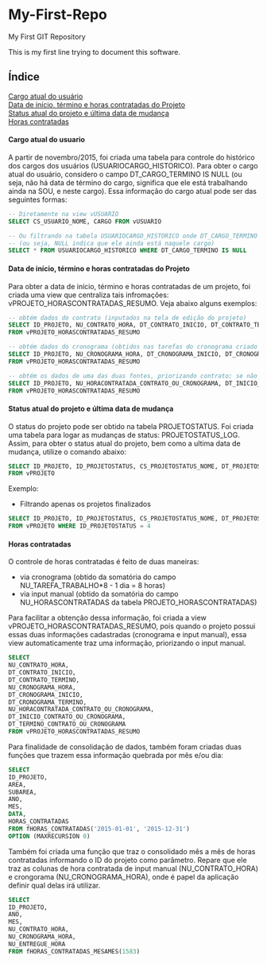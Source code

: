 # My-First-Repo
My First GIT Repository

This is my first line trying to document this software.

## Índice

[Cargo atual do usuário](https://github.com/pradella/My-First-Repo#cargo-atual-do-usuario)  
[Data de início, término e horas contratadas do Projeto](https://github.com/pradella/My-First-Repo#data-de-início-término-e-horas-contratadas-do-projeto)  
[Status atual do projeto e última data de mudança](https://github.com/pradella/My-First-Repo#status-atual-do-projeto-e-última-data-de-mudança)  
[Horas contratadas](https://github.com/pradella/My-First-Repo/#horas-contratadas)  

#### Cargo atual do usuario

A partir de novembro/2015, foi criada uma tabela para controle do histórico dos cargos dos usuários (USUARIOCARGO_HISTORICO). Para obter o cargo atual do usuário, considero o campo DT_CARGO_TERMINO IS NULL (ou seja, não há data de término do cargo, significa que ele está trabalhando ainda na SOU, e neste cargo). Essa informação do cargo atual pode ser das seguintes formas:

```sql
-- Diretamente na view vUSUARIO
SELECT CS_USUARIO_NOME, CARGO FROM vUSUARIO
```

```sql
-- Ou filtrando na tabela USUARIOCARGO_HISTORICO onde DT_CARGO_TERMINO IS NULL
-- (ou seja, NULL indica que ele ainda está naquele cargo)
SELECT * FROM USUARIOCARGO_HISTORICO WHERE DT_CARGO_TERMINO IS NULL
```


#### Data de início, término e horas contratadas do Projeto

Para obter a data de início, término e horas contratadas de um projeto, foi criada uma view que centraliza tais infromações: vPROJETO_HORASCONTRATADAS_RESUMO. Veja abaixo alguns exemplos:

```sql
-- obtém dados do contrato (inputados na tela de edição do projeto)
SELECT ID_PROJETO, NU_CONTRATO_HORA, DT_CONTRATO_INICIO, DT_CONTRATO_TERMINO
FROM vPROJETO_HORASCONTRATADAS_RESUMO

-- obtém dados do cronograma (obtidos nas tarefas do cronograma criado para o projeto)
SELECT ID_PROJETO, NU_CRONOGRAMA_HORA, DT_CRONOGRAMA_INICIO, DT_CRONOGRAMA_TERMINO
FROM vPROJETO_HORASCONTRATADAS_RESUMO

-- obtém os dados de uma das duas fontes, priorizando contrato; se não achar, pega do cronograma
SELECT ID_PROJETO, NU_HORACONTRATADA_CONTRATO_OU_CRONOGRAMA, DT_INICIO_CONTRATO_OU_CRONOGRAMA, DT_TERMINO_CONTRATO_OU_CRONOGRAMA
FROM vPROJETO_HORASCONTRATADAS_RESUMO
```


#### Status atual do projeto e última data de mudança

O status do projeto pode ser obtido na tabela PROJETOSTATUS.
Foi criada uma tabela para logar as mudanças de status: PROJETOSTATUS_LOG.
Assim, para obter o status atual do projeto, bem como a ultima data de mudança, utilize o comando abaixo:

```sql
SELECT ID_PROJETO, ID_PROJETOSTATUS, CS_PROJETOSTATUS_NOME, DT_PROJETOSTATUS_CHANGED, DT_PROJETOSTATUS_CHANGED_DAYSAGO
FROM vPROJETO
```

Exemplo: 
- Filtrando apenas os projetos finalizados
```sql
SELECT ID_PROJETO, ID_PROJETOSTATUS, CS_PROJETOSTATUS_NOME, DT_PROJETOSTATUS_CHANGED, DT_PROJETOSTATUS_CHANGED_DAYSAGO 
FROM vPROJETO WHERE ID_PROJETOSTATUS = 4
```


#### Horas contratadas

O controle de horas contratadas é feito de duas maneiras:
- via cronograma (obtido da somatória do campo NU_TAREFA_TRABALHO*8 - 1 dia = 8 horas)
- via input manual (obtido da somatória do campo NU_HORASCONTRATADAS da tabela PROJETO_HORASCONTRATADAS)

Para facilitar a obtenção dessa informação, foi criada a view vPROJETO_HORASCONTRATADAS_RESUMO, pois quando o projeto possui essas duas informações cadastradas (cronograma e input manual), essa view automaticamente traz uma informação, priorizando o input manual. 

```sql
SELECT
NU_CONTRATO_HORA,
DT_CONTRATO_INICIO,
DT_CONTRATO_TERMINO, 
NU_CRONOGRAMA_HORA,
DT_CRONOGRAMA_INICIO,
DT_CRONOGRAMA_TERMINO,
NU_HORACONTRATADA_CONTRATO_OU_CRONOGRAMA,
DT_INICIO_CONTRATO_OU_CRONOGRAMA,
DT_TERMINO_CONTRATO_OU_CRONOGRAMA
FROM vPROJETO_HORASCONTRATADAS_RESUMO
```

Para finalidade de consolidação de dados, também foram criadas duas funções que trazem essa informação quebrada por mês e/ou dia:

```sql
SELECT 
ID_PROJETO, 
AREA, 
SUBAREA, 
ANO, 
MES, 
DATA, 
HORAS_CONTRATADAS 
FROM fHORAS_CONTRATADAS('2015-01-01', '2015-12-31') 
OPTION (MAXRECURSION 0)
```

Também foi criada uma função que traz o consolidado mês a mês de horas contratadas informando o ID do projeto como parâmetro. Repare que ele traz as colunas de hora contratada de input manual (NU_CONTRATO_HORA) e crongorama (NU_CRONOGRAMA_HORA), onde é papel da aplicação definir qual delas irá utilizar.

```sql
SELECT 
ID_PROJETO, 
ANO, 
MES, 
NU_CONTRATO_HORA, 
NU_CRONOGRAMA_HORA, 
NU_ENTREGUE_HORA 
FROM fHORAS_CONTRATADAS_MESAMES(1583) 
```
